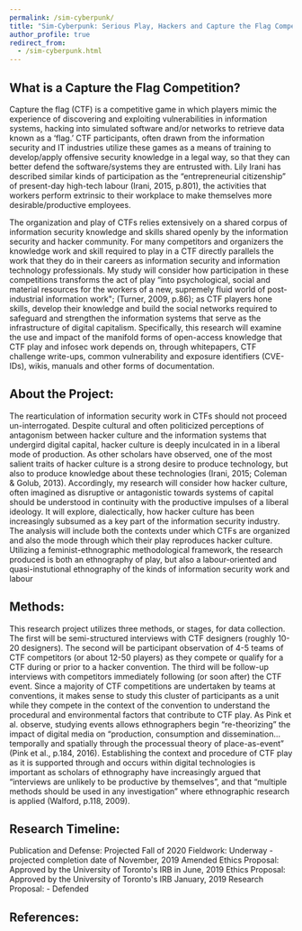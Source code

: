 ```yaml
---
permalink: /sim-cyberpunk/
title: "Sim-Cyberpunk: Serious Play, Hackers and Capture the Flag Competitions"
author_profile: true
redirect_from: 
  - /sim-cyberpunk.html
---
```


## What is a Capture the Flag Competition?
Capture the flag (CTF) is a competitive game in which players mimic the experience of discovering and exploiting vulnerabilities in information systems, hacking into simulated software and/or networks to retrieve data known as a ‘flag.’ CTF participants, often drawn from the information security and IT industries utilize these games as a means of training to develop/apply offensive security knowledge in a legal way, so that they can better defend the software/systems they are entrusted with. Lily Irani has described similar kinds of participation as the “entrepreneurial citizenship” of present-day high-tech labour (Irani, 2015, p.801), the activities that workers perform extrinsic to their workplace to make themselves more desirable/productive employees. 

The organization and play of CTFs relies extensively on a shared corpus of information security knowledge and skills shared openly by the information security and hacker community. For many competitors and organizers the knowledge work and skill required to play in a CTF directly parallels the work that they do in their careers as information security and information technology professionals. My study will consider how participation in these competitions transforms the act of play “into psychological, social and material resources for the workers of a new, supremely fluid world of post-industrial information work"; (Turner, 2009, p.86); as CTF players hone skills, develop their knowledge and build the social networks required to safeguard and strengthen the information systems that serve as the infrastructure of digital capitalism. Specifically, this research will examine the use and impact of the manifold forms of open-access knowledge that CTF play and infosec work depends on, through whitepapers, CTF challenge write-ups, common vulnerability and exposure identifiers (CVE-IDs), wikis, manuals and other forms of documentation.

## About the Project:
The rearticulation of information security work in CTFs should not proceed un-interrogated. Despite cultural and often politicized perceptions of antagonism between hacker culture and the information systems that undergird digital capital, hacker culture is deeply inculcated in in a liberal mode of production. As other scholars have observed, one of the most salient traits of hacker culture is a strong desire to produce technology, but also to produce knowledge about these technologies (Irani, 2015; Coleman & Golub, 2013). Accordingly, my research will consider how hacker culture, often imagined as disruptive or antagonistic towards systems of capital should be understood in continuity with the productive impulses of a liberal ideology. It will explore, dialectically, how hacker culture has been increasingly subsumed as a key part of the information security industry. The analysis will include both the contexts under which CTFs are organized and also the mode through which their play reproduces hacker culture. Utilizing a feminist-ethnographic methodological framework, the research produced is both an ethnography of play, but also a labour-oriented and quasi-instutional ethnography of the kinds of information security work and labour 

## Methods: 
This research project utilizes three methods, or stages, for data collection. The first will be semi-structured interviews with CTF designers (roughly 10-20 designers). The second will be participant observation of 4-5 teams of CTF competitors (or about 12-50 players) as they compete or qualify for a CTF during or prior to a hacker convention. The third will be follow-up interviews with competitors immediately following (or soon after) the CTF event. Since a majority of CTF competitions are undertaken by teams at conventions, it makes sense to study this cluster of participants as a unit while they compete in the context of the convention to understand the procedural and environmental factors that contribute to CTF play. As Pink et al. observe, studying events allows ethnographers begin “re-theorizing” the impact of digital media on “production, consumption and dissemination… temporally and spatially through the processual theory of place-as-event” (Pink et al., p.184, 2016). Establishing the context and procedure of CTF play as it is supported through and occurs within digital technologies is important as scholars of ethnography have increasingly argued that “interviews are unlikely to be productive by themselves”, and that “multiple methods should be used in any investigation” where ethnographic research is applied (Walford, p.118, 2009). 

## Research Timeline:
Publication and Defense: Projected Fall of 2020
Fieldwork: Underway - projected completion date of November, 2019
Amended Ethics Proposal: Approved by the University of Toronto's IRB in June, 2019
Ethics Proposal: Approved by the University of Toronto's IRB January, 2019
Research Proposal: - Defended

## References: 

